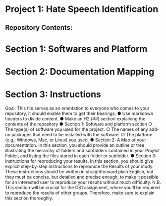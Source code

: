 # Project 1: Hate Speech Identification 
## Repository Contents:

# Section 1: Softwares and Platform 

# Section 2: Documentation Mapping 

# Section 3: Instructions 

Goal: This file serves as an orientation to everyone who comes to your repository, it should enable them to get their bearings. 
● Use markdown headers to divide content. 
● Make an H2 (##) section explaining the contents of the repository 
● Section 1: Software and platform section ○ The type(s) of software you used for the project. 
○ The names of any add-on packages that need to be installed with the software. ○ The platform (e.g., Windows, Mac, or Linux) you used. 
● Section 2: A Map of your documentation. In this section, you should provide an outline or tree illustrating the hierarchy of folders and subfolders contained in your Project Folder, and listing the files stored in each folder or subfolder. 
● Section 3: Instructions for reproducing your results. In this section, you should give explicit step-by-step instructions to reproduce the Results of your study. These instructions should be written in straightforward plain English, but they must be concise, but detailed and precise enough, to make it possible for an interested user to reproduce your results without much difficulty. N.B. This section will be crucial for the CS1 assignment, where you'll be required to reproduce the results of other groups. Therefore, make sure to explain this section thoroughly.

